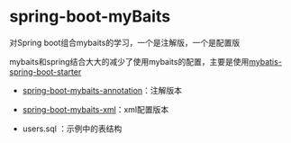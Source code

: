 spring-boot-myBaits
===========

对Spring boot组合mybaits的学习，一个是注解版，一个是配置版


mybaits和spring结合大大的减少了使用mybaits的配置，主要是使用[mybatis-spring-boot-starter](https://github.com/mybatis/spring-boot-starter)


- [spring-boot-mybaits-annotation](https://github.com/ityouknow/spring-boot-starter/tree/master/mybaits-spring-boot/spring-boot-mybaits-annotation)：注解版本

- [spring-boot-mybaits-xml](https://github.com/ityouknow/spring-boot-starter/tree/master/mybaits-spring-boot/spring-boot-mybaits-xml)：xml配置版本

- users.sql ：示例中的表结构